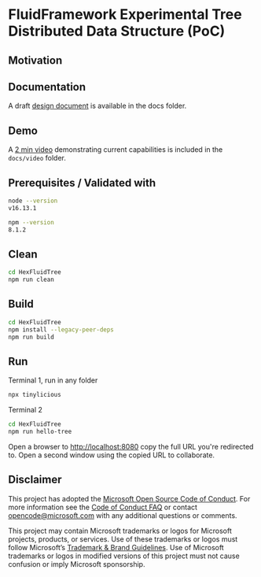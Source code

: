 # FluidFramework Experimental Tree Distributed Data Structure (PoC)

## Motivation

## Documentation

A draft [design document](./docs/design-notes.md) is available in the docs folder.

## Demo

A [2 min video](./docs/video/dds-playground.mp4) demonstrating current capabilities is included in the `docs/video` folder.

## Prerequisites / Validated with

```sh
node --version
v16.13.1

npm --version
8.1.2
```

## Clean

```sh
cd HexFluidTree
npm run clean
```

## Build

```sh
cd HexFluidTree
npm install --legacy-peer-deps
npm run build
```

## Run

Terminal 1, run in any folder

```sh
npx tinylicious
```

Terminal 2

```sh
cd HexFluidTree
npm run hello-tree
```

Open a browser to [http://localhost:8080](http://localhost:8080) copy the full URL you're redirected to. Open a second window using the copied URL to collaborate.


## Disclaimer

This project has adopted the [Microsoft Open Source Code of Conduct](https://opensource.microsoft.com/codeofconduct/).
For more information see the [Code of Conduct FAQ](https://opensource.microsoft.com/codeofconduct/faq/) or contact
[opencode@microsoft.com](mailto:opencode@microsoft.com) with any additional questions or comments.

This project may contain Microsoft trademarks or logos for Microsoft projects, products, or services. Use of these
trademarks or logos must follow Microsoft’s [Trademark & Brand Guidelines](https://www.microsoft.com/trademarks). Use of
Microsoft trademarks or logos in modified versions of this project must not cause confusion or imply Microsoft
sponsorship.
